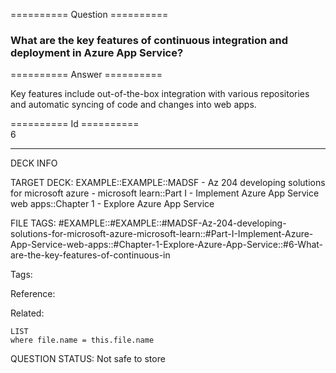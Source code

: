 ========== Question ==========  

### What are the key features of continuous integration and deployment in Azure App Service?  

========== Answer ==========  

Key features include out-of-the-box integration with various repositories and
automatic syncing of code and changes into web apps.

========== Id ==========  
6

---

DECK INFO

TARGET DECK: EXAMPLE::EXAMPLE::MADSF - Az 204 developing solutions for microsoft azure - microsoft learn::Part I - Implement Azure App Service web apps::Chapter 1 - Explore Azure App Service

FILE TAGS: #EXAMPLE::#EXAMPLE::#MADSF-Az-204-developing-solutions-for-microsoft-azure-microsoft-learn::#Part-I-Implement-Azure-App-Service-web-apps::#Chapter-1-Explore-Azure-App-Service::#6-What-are-the-key-features-of-continuous-in

Tags:

Reference:

Related:

```dataview
LIST
where file.name = this.file.name
```

QUESTION STATUS: Not safe to store
